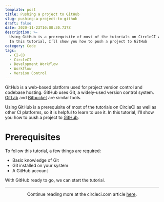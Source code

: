 ```yaml
---
template: post
title: Pushing a project to GitHub
slug: pushing-a-project-to-github
draft: false
date: 2020-11-23T10:00:30.737Z
description: >-
  Using GitHub is a prerequisite of most of the tutorials on CircleCI as well as other CI platforms, so it is helpful to learn to use it.
  In this tutorial, I’ll show you how to push a project to GitHub
category: Code
tags:
  - CI-CD
  - CircleCI
  - Development Workflow
  - Workflow
  - Version Control
---
```

GitHub is a web-based platform used for project version control and codebase hosting. GitHub uses Git, a widely-used version control system. [GitLab](https://gitlab.com/) and [Bitbucket](https://bitbucket.org/) are similar tools.

Using GitHub is a prerequisite of most of the tutorials on CircleCI as well as other CI platforms, so it is helpful to learn to use it. In this tutorial, I’ll show you how to push a project to [GitHub](https://github.com/).

# Prerequisites

To follow this tutorial, a few things are required:

- Basic knowledge of Git
- Git installed on your system
- A GitHub account

With GitHub ready to go, we can start the tutorial.

---
<center>
Continue reading more at the circleci.com article <a href="https://circleci.com/blog/pushing-a-project-to-github/" target="_blank">here</a>.
